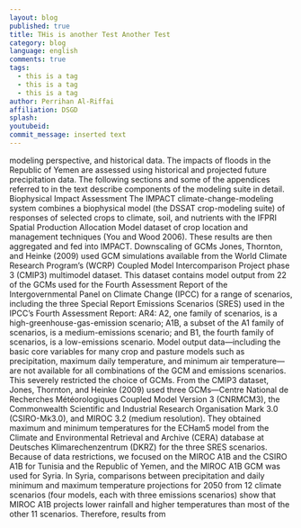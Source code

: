 ```yaml
---
layout: blog
published: true
title: THis is another Test Another Test
category: blog
language: english
comments: true
tags: 
  - this is a tag
  - this is a tag
  - this is a tag
author: Perrihan Al-Riffai
affiliation: DSGD
splash: 
youtubeid: 
commit_message: inserted text
---
```

modeling perspective, and historical data. The impacts of floods in the Republic of Yemen are assessed using historical and projected future precipitation data.
The following sections and some of the appendices referred to in the text describe components of the modeling suite in detail. Biophysical Impact Assessment
The IMPACT climate-change-modeling system combines a biophysical model (the DSSAT crop-modeling suite) of responses of selected crops to climate, soil, and nutrients with the IFPRI Spatial Production Allocation Model dataset of crop location and management techniques (You and Wood 2006). These results are then aggregated and fed into IMPACT. Downscaling of GCMs Jones, Thornton, and Heinke (2009) used GCM simulations available from the World Climate Research Program’s (WCRP) Coupled Model Intercomparison Project phase 3 (CMIP3) multimodel dataset. This dataset contains model output from 22 of the GCMs used for the Fourth Assessment Report of the Intergovernmental Panel on Climate Change (IPCC) for a range of scenarios, including the three Special Report Emissions Scenarios (SRES) used in the IPCC’s Fourth Assessment Report: AR4: A2, one family of scenarios, is a high-greenhouse-gas-emission scenario; A1B, a subset of the A1 family of
scenarios, is a medium-emissions scenario; and B1, the fourth family of scenarios, is a low-emissions scenario. Model output data—including the basic core variables for many crop and pasture models such as precipitation, maximum daily temperature, and minimum air temperature—are not available for all combinations of the GCM and emissions scenarios. This severely restricted the choice of GCMs. From the CMIP3 dataset, Jones, Thornton, and Heinke (2009) used three GCMs—Centre National
de Recherches Météorologiques Coupled Model Version 3 (CNRMCM3), the Commonwealth Scientific and Industrial Research Organisation Mark 3.0 (CSIRO-Mk3.0), and MIROC 3.2 (medium resolution). They obtained maximum and minimum temperatures for the ECHam5 model from the Climate and Environmental Retrieval and Archive (CERA) database at Deutsches Klimarechenzentrum (DKRZ) for the three SRES scenarios. Because of data restrictions, we focused on the MIROC A1B and the CSIRO A1B for Tunisia and
the Republic of Yemen, and the MIROC A1B GCM was used for Syria. In Syria, comparisons between precipitation and daily minimum and maximum temperature projections for 2050 from 12 climate scenarios (four models, each with three emissions scenarios) show that MIROC A1B projects lower rainfall and higher temperatures than most of the other 11 scenarios. Therefore, results from